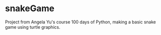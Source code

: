# snakeGame
Project from Angela Yu's course 100 days of Python, making a basic snake game using turtle graphics.
